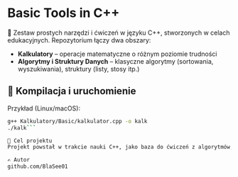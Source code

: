 # Basic Tools in C++

🧰 Zestaw prostych narzędzi i ćwiczeń w języku C++, stworzonych w celach edukacyjnych. Repozytorium łączy dwa obszary:
- **Kalkulatory** – operacje matematyczne o różnym poziomie trudności
- **Algorytmy i Struktury Danych** – klasyczne algorytmy (sortowania, wyszukiwania), struktury (listy, stosy itp.)

## 🔧 Kompilacja i uruchomienie

Przykład (Linux/macOS):
```bash
g++ Kalkulatory/Basic/kalkulator.cpp -o kalk
./kalk```

📌 Cel projektu
Projekt powstał w trakcie nauki C++, jako baza do ćwiczeń z algorytmów, struktur danych i programowania proceduralnego.

✍️ Autor
github.com/BlaSee01
